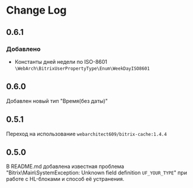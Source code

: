# Change Log

## 0.6.1

### Добавлено
- Константы дней недели по ISO-8601 `\WebArch\BitrixUserPropertyType\Enum\WeekDayISO8601`

## 0.6.0

Добавлен новый тип "Время(без даты)"

## 0.5.1

Переход на использование `webarchitect609/bitrix-cache:1.4.4`

## 0.5.0

В README.md добавлена известная проблема "Bitrix\Main\SystemException: Unknown field definition `UF_YOUR_TYPE`" при
работе с HL-блоками и способ её устранения.
